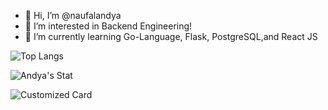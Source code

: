 - 👋 Hi, I’m @naufalandya
- 👀 I’m interested in Backend Engineering!
- 🌱 I’m currently learning Go-Language, Flask, PostgreSQL,and React JS
  
<!---
naufalandya/naufalandya is a ✨ special ✨ repository because its `README.md` (this file) appears on your GitHub profile.
You can click the Preview link to take a look at your changes.
--->

![Top Langs](https://github-readme-stats.vercel.app/api/top-langs/?username=naufalandya&layout=compact)

![Andya's Stat](https://github-readme-stats.vercel.app/api?username=naufalandya\&show_icons=true\&show=reviews,discussions_started,discussions_answered,prs_merged,prs_merged_percentage)

![Customized Card](https://github-readme-stats.vercel.app/api/pin?username=naufalandya\&repo=yapping-backend-elysia\&title_color=fff\&icon_color=f9f9f9\&text_color=9f9f9f\&bg_color=151515)
